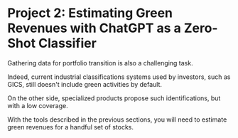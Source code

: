 # Project 2: Estimating Green Revenues with ChatGPT as a Zero-Shot Classifier

Gathering data for portfolio transition is also a challenging task. 

Indeed, current industrial classifications systems used by investors, such as GICS, still doesn't include green activities by default. 

On the other side, specialized products propose such identifications, but with a low coverage. 

With the tools described in the previous sections, you will need to estimate green revenues for a handful set of stocks.





